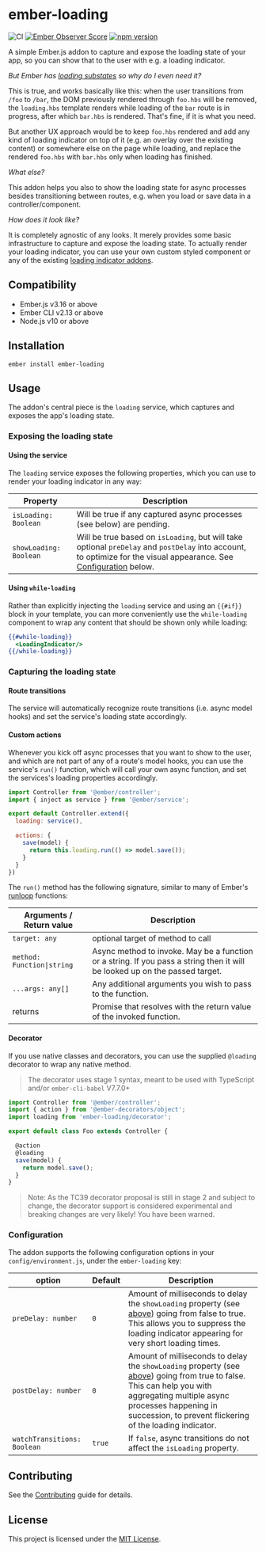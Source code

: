 ember-loading
==============================================================================

![CI](https://github.com/kaliber5/ember-loading/workflows/CI/badge.svg)
[![Ember Observer Score](https://emberobserver.com/badges/ember-loading.svg)](https://emberobserver.com/addons/ember-loading)
[![npm version](https://badge.fury.io/js/ember-loading.svg)](https://badge.fury.io/js/ember-loading)

A simple Ember.js addon to capture and expose the loading state of your app,
so you can show that to the user with e.g. a loading indicator.

*But Ember has [loading substates](https://guides.emberjs.com/release/routing/loading-and-error-substates/)
so why do I even need it?*

This is true, and works basically like this: when the user transitions from
`/foo` to `/bar`, the DOM previously rendered through `foo.hbs` will be removed,
the `loading.hbs` template renders while loading of the `bar` route is in progress,
after which `bar.hbs` is rendered. That's fine, if it is what you need.

But another UX approach would be to keep `foo.hbs` rendered and add any kind of
loading indicator on top of it (e.g. an overlay over the existing content) or
somewhere else on the page while loading, and replace the rendered `foo.hbs`
with `bar.hbs` only when loading has finished.

*What else?*

This addon helps you also to show the loading state for async processes
besides transitioning between routes, e.g. when you load or save data in a
controller/component.

*How does it look like?*

It is completely agnostic of any looks. It merely provides some basic
infrastructure to capture and expose the loading state. To actually render
your loading indicator, you can use your own custom styled component or any of
the existing [loading indicator addons](https://emberobserver.com/categories/loading-indicators).

Compatibility
------------------------------------------------------------------------------

* Ember.js v3.16 or above
* Ember CLI v2.13 or above
* Node.js v10 or above


Installation
------------------------------------------------------------------------------

```
ember install ember-loading
```


Usage
------------------------------------------------------------------------------

The addon's central piece is the `loading` service, which captures and exposes
the app's loading state.

### Exposing the loading state

#### Using the service

The `loading` service exposes the following properties, which you can use to
render your loading indicator in any way:

| Property               | Description                                                           |
|------------------------|-----------------------------------------------------------------------|
| `isLoading: Boolean`   | Will be true if any captured async processes (see below) are pending. |
| `showLoading: Boolean` | Will be true based on `isLoading`, but will take optional `preDelay` and `postDelay` into account, to optimize for the visual appearance. See [Configuration](#configuration) below. |

#### Using `while-loading`

Rather than explicitly injecting the `loading` service and using an `{{#if}}`
block in your template, you can more conveniently use the `while-loading`
component to wrap any content that should be shown only while loading:

```hbs
{{#while-loading}}
  <LoadingIndicator/>
{{/while-loading}}
```

### Capturing the loading state

#### Route transitions

The service will automatically recognize route transitions (i.e. async model
hooks) and set the service's loading state accordingly.

#### Custom actions

Whenever you kick off async processes that you want to show to the user, and
which are not part of any of a route's model hooks, you can use the service's
`run()` function, which will call your own async function, and set the
services's loading properties accordingly.

```js
import Controller from '@ember/controller';
import { inject as service } from '@ember/service';

export default Controller.extend({
  loading: service(),

  actions: {
    save(model) {
      return this.loading.run(() => model.save());
    }
  }
})
```

The `run()` method has the following signature, similar to many of Ember's
[runloop](https://emberjs.com/api/ember/release/modules/@ember%2Frunloop) functions:

| Arguments / Return value   | Description                                                          |
|----------------------------|----------------------------------------------------------------------|
| `target: any`              | optional target of method to call                                    |
| `method: Function\|string` | Async method to invoke. May be a function or a string. If you pass a string then it will be looked up on the passed target. |
| `...args: any[]`           | Any additional arguments you wish to pass to the function.           |
| returns                    | Promise that resolves with the return value of the invoked function. |

#### Decorator

If you use native classes and decorators, you can use the supplied `@loading` decorator to wrap any native method.

> The decorator uses stage 1 syntax, meant to be used with TypeScript and/or `ember-cli-babel` V7.7.0+

```js
import Controller from '@ember/controller';
import { action } from '@ember-decorators/object';
import loading from 'ember-loading/decorator';

export default class Foo extends Controller {

  @action
  @loading
  save(model) {
    return model.save();
  }
}
```

> Note: As the TC39 decorator proposal is still in stage 2 and subject to change, the decorator support
> is considered experimental and breaking changes are very likely! You have been warned.

### Configuration

The addon supports the following configuration options in your `config/environment.js`, under the
`ember-loading` key:

| option                        | Default | Description                                                |
|-------------------------------|---------|------------------------------------------------------------|
| `preDelay: number`            | `0`     | Amount of milliseconds to delay the `showLoading` property (see [above](#using-the-service)) going from false to true. This allows you to suppress the loading indicator appearing for very short loading times. |
| `postDelay: number`           | `0`     | Amount of milliseconds to delay the `showLoading` property (see [above](#using-the-service)) going from true to false. This can help you with aggregating multiple async processes happening in succession, to prevent flickering of the loading indicator. |
| `watchTransitions: Boolean`   | `true`  | If `false`, async transitions do not affect the `isLoading` property. |

Contributing
------------------------------------------------------------------------------

See the [Contributing](CONTRIBUTING.md) guide for details.


License
------------------------------------------------------------------------------

This project is licensed under the [MIT License](LICENSE.md).

